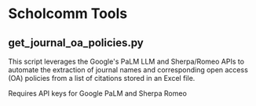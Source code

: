 # Scholcomm Tools

## get_journal_oa_policies.py
This script leverages the Google's PaLM LLM and Sherpa/Romeo APIs to automate the extraction of journal names and corresponding open access (OA) policies from a list of citations stored in an Excel file.


Requires API keys for Google PaLM and Sherpa Romeo
